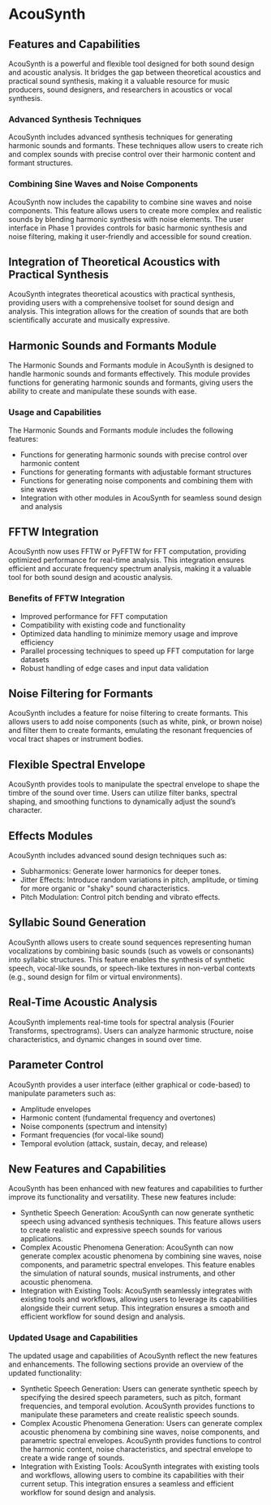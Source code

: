 # AcouSynth

## Features and Capabilities

AcouSynth is a powerful and flexible tool designed for both sound design and acoustic analysis. It bridges the gap between theoretical acoustics and practical sound synthesis, making it a valuable resource for music producers, sound designers, and researchers in acoustics or vocal synthesis.

### Advanced Synthesis Techniques

AcouSynth includes advanced synthesis techniques for generating harmonic sounds and formants. These techniques allow users to create rich and complex sounds with precise control over their harmonic content and formant structures.

### Combining Sine Waves and Noise Components

AcouSynth now includes the capability to combine sine waves and noise components. This feature allows users to create more complex and realistic sounds by blending harmonic synthesis with noise elements. The user interface in Phase 1 provides controls for basic harmonic synthesis and noise filtering, making it user-friendly and accessible for sound creation.

## Integration of Theoretical Acoustics with Practical Synthesis

AcouSynth integrates theoretical acoustics with practical synthesis, providing users with a comprehensive toolset for sound design and analysis. This integration allows for the creation of sounds that are both scientifically accurate and musically expressive.

## Harmonic Sounds and Formants Module

The Harmonic Sounds and Formants module in AcouSynth is designed to handle harmonic sounds and formants effectively. This module provides functions for generating harmonic sounds and formants, giving users the ability to create and manipulate these sounds with ease.

### Usage and Capabilities

The Harmonic Sounds and Formants module includes the following features:
- Functions for generating harmonic sounds with precise control over harmonic content
- Functions for generating formants with adjustable formant structures
- Functions for generating noise components and combining them with sine waves
- Integration with other modules in AcouSynth for seamless sound design and analysis

## FFTW Integration

AcouSynth now uses FFTW or PyFFTW for FFT computation, providing optimized performance for real-time analysis. This integration ensures efficient and accurate frequency spectrum analysis, making it a valuable tool for both sound design and acoustic analysis.

### Benefits of FFTW Integration

- Improved performance for FFT computation
- Compatibility with existing code and functionality
- Optimized data handling to minimize memory usage and improve efficiency
- Parallel processing techniques to speed up FFT computation for large datasets
- Robust handling of edge cases and input data validation

## Noise Filtering for Formants

AcouSynth includes a feature for noise filtering to create formants. This allows users to add noise components (such as white, pink, or brown noise) and filter them to create formants, emulating the resonant frequencies of vocal tract shapes or instrument bodies.

## Flexible Spectral Envelope

AcouSynth provides tools to manipulate the spectral envelope to shape the timbre of the sound over time. Users can utilize filter banks, spectral shaping, and smoothing functions to dynamically adjust the sound’s character.

## Effects Modules

AcouSynth includes advanced sound design techniques such as:
- Subharmonics: Generate lower harmonics for deeper tones.
- Jitter Effects: Introduce random variations in pitch, amplitude, or timing for more organic or "shaky" sound characteristics.
- Pitch Modulation: Control pitch bending and vibrato effects.

## Syllabic Sound Generation

AcouSynth allows users to create sound sequences representing human vocalizations by combining basic sounds (such as vowels or consonants) into syllabic structures. This feature enables the synthesis of synthetic speech, vocal-like sounds, or speech-like textures in non-verbal contexts (e.g., sound design for film or virtual environments).

## Real-Time Acoustic Analysis

AcouSynth implements real-time tools for spectral analysis (Fourier Transforms, spectrograms). Users can analyze harmonic structure, noise characteristics, and dynamic changes in sound over time.

## Parameter Control

AcouSynth provides a user interface (either graphical or code-based) to manipulate parameters such as:
- Amplitude envelopes
- Harmonic content (fundamental frequency and overtones)
- Noise components (spectrum and intensity)
- Formant frequencies (for vocal-like sound)
- Temporal evolution (attack, sustain, decay, and release)

## New Features and Capabilities

AcouSynth has been enhanced with new features and capabilities to further improve its functionality and versatility. These new features include:

- Synthetic Speech Generation: AcouSynth can now generate synthetic speech using advanced synthesis techniques. This feature allows users to create realistic and expressive speech sounds for various applications.
- Complex Acoustic Phenomena Generation: AcouSynth can now generate complex acoustic phenomena by combining sine waves, noise components, and parametric spectral envelopes. This feature enables the simulation of natural sounds, musical instruments, and other acoustic phenomena.
- Integration with Existing Tools: AcouSynth seamlessly integrates with existing tools and workflows, allowing users to leverage its capabilities alongside their current setup. This integration ensures a smooth and efficient workflow for sound design and analysis.

### Updated Usage and Capabilities

The updated usage and capabilities of AcouSynth reflect the new features and enhancements. The following sections provide an overview of the updated functionality:

- Synthetic Speech Generation: Users can generate synthetic speech by specifying the desired speech parameters, such as pitch, formant frequencies, and temporal evolution. AcouSynth provides functions to manipulate these parameters and create realistic speech sounds.
- Complex Acoustic Phenomena Generation: Users can generate complex acoustic phenomena by combining sine waves, noise components, and parametric spectral envelopes. AcouSynth provides functions to control the harmonic content, noise characteristics, and spectral envelope to create a wide range of sounds.
- Integration with Existing Tools: AcouSynth integrates with existing tools and workflows, allowing users to combine its capabilities with their current setup. This integration ensures a seamless and efficient workflow for sound design and analysis.
